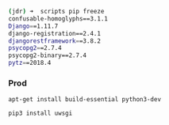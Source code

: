 ```bash
(jdr) ➜  scripts pip freeze
confusable-homoglyphs==3.1.1
Django==1.11.7
django-registration==2.4.1
djangorestframework==3.8.2
psycopg2==2.7.4
psycopg2-binary==2.7.4
pytz==2018.4
```

### Prod
`apt-get install build-essential python3-dev`

`pip3 install uwsgi`